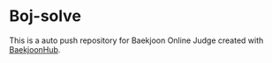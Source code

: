 # Boj-solve
This is a auto push repository for Baekjoon Online Judge created with [BaekjoonHub](https://github.com/BaekjoonHub/BaekjoonHub).
